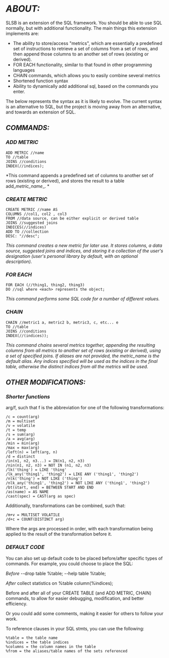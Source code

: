 # _ABOUT:_

SLSB is an extension of the SQL framework. You should be able to use SQL normally, but with additional functionality. The main things this extension implements are:
- The ability to store/access "metrics", which are essentially a predefined set of instructions to retrieve a set of columns from a set of rows, and then append those columns to an another set of rows (existing or derived).  
- FOR EACH functionality, similar to that found in other programming languages
- CHAIN commands, which allows you to easily combine several metrics
- Shortened function syntax
- Ability to dynamically add additional sql, based on the commands you enter. 

The below represents the syntax as it is likely to evolve. The current syntax is an alternative to SQL, but the project is moving away from an alternative, and towards an extension of SQL. 

## _COMMANDS:_

### _ADD METRIC_

	ADD METRIC //name 
	TO //table
	JOINS //conditions
	INDEX(//indices);

*This command appends a predefined set of columns to another set of rows (existing or derived), and stores the result to a table add_*metric_name*_. *

### _CREATE METRIC_

	CREATE METRIC //name AS 
	COLUMNS //col1, col2 , col3
	FROM //data source, can be either explicit or derived table
	JOINS //suggested joins
	INDICES(//indices)
	ADD TO //collection
	DESC: "//desc";

*This command creates a new metric for later use. It stores columns, a data source, suggested joins and indices, and storing it a collection of the user's designation (user's personal library by default, with an optional description).*

### _FOR EACH_

	FOR EACH (//thing1, thing2, thing3)
	DO //sql where <each> represents the object;

*This command performs some SQL code for a number of different values.*

### _CHAIN_

	CHAIN //metric1 a, metric2 b, metric3, c, etc... e
	TO //table
	JOINS //conditions
	INDEX(//(indices));

*This command chains several metrics together, appending the resulting columns from all metrics to another set of rows (existing or derived), using a set of specified joins. If aliases are not provided, the metric_name is the default alias. Any indices specified will be used as the indices in the final table, otherwise the distinct indices from all the metrics will be used.*

## _OTHER MODIFICATIONS:_

### _Shorter functions_

arg/f, such that f is the abbreviation for one of the following transformations:

	/c = count(arg)
	/m = multiset
	/v = volatile
	/t = temp
	/s = sum(arg)
	/a = avg(arg)
	/min = min(arg)
	/max = max(arg)
	/left(n) = left(arg, n)
	/d = distinct
	/in(n1, n2, n3...) = IN(n1, n2, n3)
	/nin(n1, n2, n3) = NOT IN (n1, n2, n3)
	/lk('thing') = LIKE 'thing'
	/lk_any('thing1', 'thing2') = LIKE ANY ('thing1', 'thing2')
	/nlk('thing') = NOT LIKE ('thing')
	/nlk_any('thing1', 'thing2') = NOT LIKE ANY ('thing1', 'thing2')
	/bt(start, end) = BETWEEN START AND END
	/as(name) = AS NAME
	/cast(spec) = CAST(arg as spec)

Additionally, transformations can be combined, such that:

	/m+v = MULTISET VOLATILE
	/d+c = COUNT(DISTINCT arg) 

Where the args are processed in order, with each transformation being applied to the result of the transformation before it. 

### _DEFAULT CODE_

You can also set up default code to be placed before/after specific types of commands. For example, you could choose to place the SQL:

*Before*
	--drop table %table;
	--help table %table;

*After*
	collect statistics on %table column(%indices);

Before and after all of your CREATE TABLE (and ADD METRIC, CHAIN) commands, to allow for easier debugging, modification, and better efficiency. 

Or you could add some comments, making it easier for others to follow your work. 

To reference clauses in your SQL stmts, you can use the following:

	%table = the table name
	%indices = the table indices
	%columns = the column names in the table
	%from = the aliases/table names of the sets referenced





